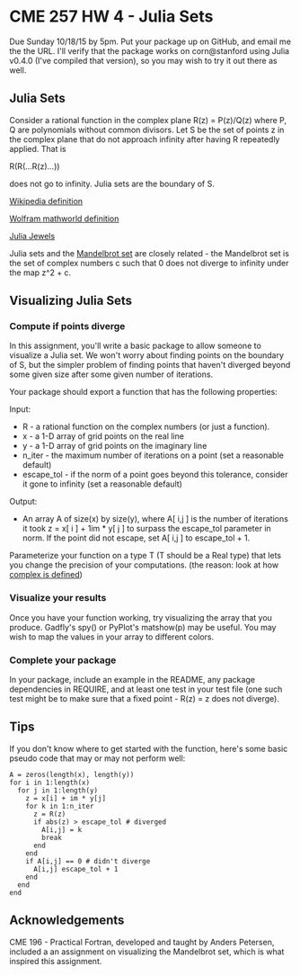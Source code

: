 # CME 257 HW 4 - Julia Sets

Due Sunday 10/18/15 by 5pm.  Put your package up on GitHub, and email me the the URL.  I'll verify that the package works on corn@stanford using Julia v0.4.0 (I've compiled that version), so you may wish to try it out there as well.

## Julia Sets

Consider a rational function in the complex plane R(z) = P(z)/Q(z) where P, Q are polynomials without common divisors.  Let S be the set of points z in the complex plane that do not approach infinity after having R repeatedly applied.  That is

R(R(...R(z)...))

does not go to infinity. Julia sets are the boundary of S.

[Wikipedia definition](https://en.wikipedia.org/wiki/Julia_set)

[Wolfram mathworld definition](http://mathworld.wolfram.com/JuliaSet.html)

[Julia Jewels](http://mcgoodwin.net/julia/juliajewels.html)

Julia sets and the [Mandelbrot set](https://en.wikipedia.org/wiki/Mandelbrot_set) are closely related - the Mandelbrot set is the set of complex numbers c such that 0 does not diverge to infinity under the map z^2 + c.

## Visualizing Julia Sets

### Compute if points diverge

In this assignment, you'll write a basic package to allow someone to visualize a Julia set.  We won't worry about finding points on the boundary of S, but the simpler problem of finding points that haven't diverged beyond some given size after some given number of iterations.

Your package should export a function that has the following properties:

Input:
* R - a rational function on the complex numbers (or just a function).
* x - a 1-D array of grid points on the real line
* y - a 1-D array of grid points on the imaginary line
* n_iter - the maximum number of iterations on a point (set a reasonable default)
* escape_tol - if the norm of a point goes beyond this tolerance, consider it gone to infinity (set a reasonable default)

Output:
* An array A of size(x) by size(y), where A[ i,j ] is the number of iterations it took z = x[ i ] + 1im * y[ j ] to surpass the escape_tol parameter in norm.  If the point did not escape, set A[ i,j ] to escape_tol + 1.

Parameterize your function on a type T (T should be a Real type) that lets you change the precision of your computations.  (the reason: look at how [complex is defined](https://github.com/JuliaLang/julia/blob/master/base/complex.jl))

###  Visualize your results

Once you have your function working, try visualizing the array that you produce.  Gadfly's spy() or PyPlot's matshow(p) may be useful.  You may wish to map the values in your array to different colors.

### Complete your package

In your package, include an example in the README, any package dependencies in REQUIRE, and at least one test in your test file (one such test might be to make sure that a fixed point - R(z) = z does not diverge).

## Tips

If you don't know where to get started with the function, here's some basic pseudo code that may or may not perform well:

```
A = zeros(length(x), length(y))
for i in 1:length(x)
  for j in 1:length(y)
    z = x[i] + im * y[j]
    for k in 1:n_iter
      z = R(z)
      if abs(z) > escape_tol # diverged
        A[i,j] = k
        break
      end
    end
    if A[i,j] == 0 # didn't diverge
      A[i,j] escape_tol + 1
    end
  end
end

```

## Acknowledgements

CME 196 - Practical Fortran, developed and taught by Anders Petersen, included a an assignment on visualizing the Mandelbrot set, which is what inspired this assignment.

